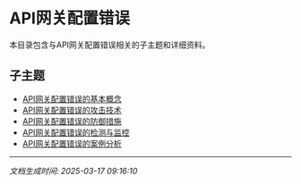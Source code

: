# API网关配置错误

本目录包含与API网关配置错误相关的子主题和详细资料。

## 子主题

- [API网关配置错误的基本概念](api-gateway-misconfig/basic-concepts.md)
- [API网关配置错误的攻击技术](api-gateway-misconfig/attack-techniques.md)
- [API网关配置错误的防御措施](api-gateway-misconfig/defense-measures.md)
- [API网关配置错误的检测与监控](api-gateway-misconfig/detection-monitoring.md)
- [API网关配置错误的案例分析](api-gateway-misconfig/case-studies.md)

---

*文档生成时间: 2025-03-17 09:16:10*
